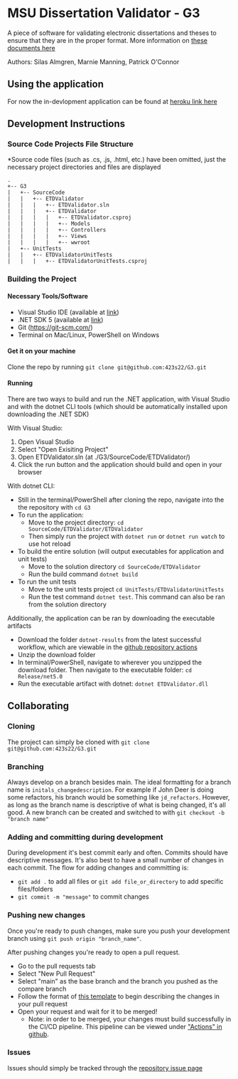 # MSU Dissertation Validator - G3

A piece of software for validating electronic dissertations and theses to ensure that they are in the proper format. More information on [these documents here](https://www.montana.edu/etd/etd_format.html)

Authors: Silas Almgren, Marnie Manning, Patrick O'Connor

## Using the application

For now the in-devlopment application can be found at [heroku link here](link)

## Development  Instructions

### Source Code Projects File Structure

*Source code files (such as .cs, .js, .html, etc.) have been omitted, just the necessary project directories and files are displayed

```
.
+-- G3
|   +-- SourceCode
|   |   +-- ETDValidator
|   |   |   +-- ETDValidator.sln
|   |   |   +-- ETDValidator
|   |   |   |   +-- ETDValidator.csproj
|   |   |   |   +-- Models
|   |   |   |   +-- Controllers
|   |   |   |   +-- Views
|   |   |   |   +-- wwroot
|   +-- UnitTests
|   |   +-- ETDValidatorUnitTests
|   |   |   +-- ETDValidatorUnitTests.csproj
```

### Building the Project

#### Necessary Tools/Software

- Visual Studio IDE (available at [link](link))
- .NET SDK 5 (available at [link](link))
- Git (<https://git-scm.com/>)
- Terminal on Mac/Linux, PowerShell on Windows

#### Get it on your machine

Clone the repo by running
`git clone git@github.com:423s22/G3.git`

#### Running

There are two ways to build and run the .NET application, with Visual Studio and with the dotnet CLI tools (which should be automatically installed upon downloading the .NET SDK)

With Visual Studio:

1. Open Visual Studio
2. Select "Open Exisiting Project"
3. Open ETDValidator.sln (at ./G3/SourceCode/ETDValidator/)
4. Click the run button and the application should build and open in your browser

With dotnet CLI:

- Still in the terminal/PowerShell after cloning the repo, navigate into the the repository with `cd G3`
- To run the application:
  - Move to the project directory: `cd SourceCode/ETDValidator/ETDValidator`
  - Then simply run the project with `dotnet run` or `dotnet run watch` to use hot reload
- To build the entire solution (will output executables for application and unit tests)
  - Move to the solution directory `cd SourceCode/ETDValidator`
  - Run the build command `dotnet build`
- To run the unit tests
  - Move to the unit tests project `cd UnitTests/ETDValidatorUnitTests`
  - Run the test command `dotnet test`. This command can also be ran from the solution directory

Additionally, the application can be ran by downloading the executable artifacts

- Download the folder `dotnet-results` from the latest successful workflow, which are viewable in the [github repository actions](https://github.com/423s22/G3/actions)
- Unzip the download folder
- In terminal/PowerShell, navigate to wherever you unzipped the download folder. Then navigate to the executable folder: `cd Release/net5.0`
- Run the executable artifact with dotnet: `dotnet ETDValidator.dll`

## Collaborating

### Cloning

The project can simply be cloned with `git clone git@github.com:423s22/G3.git`

### Branching

Always develop on a branch besides main. The ideal formatting for a branch name is `initals_changedescription`. For example if John Deer is doing some refactors, his branch would be something like `jd_refactors`. However, as long as the branch name is descriptive of what is being changed, it's all good. A new branch can be created and switched to with `git checkout -b "branch name"`

### Adding and committing during development

During development it's best commit early and often. Commits should have descriptive messages. It's also best to have a small number of changes in each commit. The flow for adding changes and committing is:

- `git add .` to add all files or `git add file_or_directory` to add specific files/folders
- `git commit -m "message"` to commit changes

### Pushing new changes

Once you're ready to push changes, make sure you push your development branch using `git push origin "branch_name"`.

After pushing changes you're ready to open a pull request.

- Go to the pull requests tab
- Select "New Pull Request"
- Select "main" as the base branch and the branch you pushed as the compare branch
- Follow the format of [this template](https://github.com/423s22/G3/blob/main/.github/pull_request_template.md) to begin describing the changes in your pull request
- Open your request and wait for it to be merged!
  - Note: in order to be merged, your changes must build successfully in the CI/CD pipeline. This pipeline can be viewed under ["Actions" in github](https://github.com/423s22/G3/actions).

### Issues

Issues should simply be tracked through the [repository issue page](https://github.com/423s22/G3/issues)
